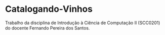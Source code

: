 # Catalogando-Vinhos
Trabalho da disciplina de Introdução à Ciência de Computação II (SCC0201) do docente Fernando Pereira dos Santos.
